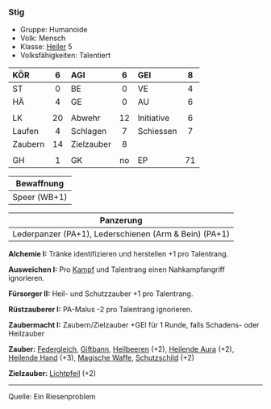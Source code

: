 ### Stig

- Gruppe: Humanoide
- Volk: Mensch
- Klasse: [Heiler](../../grw/charaktere-klasse-heiler.md) 5
- Volksfähigkeiten: Talentiert

| KÖR     |  6  | AGI        |  6  | GEI        |  8  |
| :------ | :-: | :--------- | :-: | :--------- | :-: |
| ST      |  0  | BE         |  0  | VE         |  4  |
| HÄ      |  4  | GE         |  0  | AU         |  6  |
|         |     |            |     |            |     |
| LK      | 20  | Abwehr     | 12  | Initiative |  6  |
| Laufen  |  4  | Schlagen   |  7  | Schiessen  |  7  |
| Zaubern | 14  | Zielzauber |  8  |            |     |
|         |     |            |     |            |     |
| GH      |  1  | GK         | no  | EP         | 71  |

|  Bewaffnung  |
| :----------: |
| Speer (WB+1) |

|                       Panzerung                       |
| :---------------------------------------------------: |
| Lederpanzer (PA+1), Lederschienen (Arm & Bein) (PA+1) |

**Alchemie I:** Tränke identifizieren und herstellen +1 pro Talentrang.

**Ausweichen I:** Pro [Kampf](../../grw/regeln-kampf.md) und Talentrang einen Nahkampfangriff ignorieren.

**Fürsorger II:** Heil- und Schutzzauber +1 pro Talentrang.

**Rüstzauberer I:** PA-Malus -2 pro Talentrang ignorieren.

**Zaubermacht I:** Zaubern/Zielzauber +GEI für 1 Runde, falls Schadens- oder Heilzauber

**Zauber:** [Federgleich](../../grw/zauber/federgleich.md), [Giftbann](../../grw/zauber/giftbann.md), [Heilbeeren](../../grw/zauber/heilbeeren.md) (+2), [Heilende Aura](../../grw/zauber/heilende-aura.md) (+2), [Heilende Hand](../../grw/zauber/heilende-hand.md) (+3), [Magische Waffe](../../grw/zauber/magische-waffe.md), [Schutzschild](../../grw/zauber/schutzschild.md) (+2)

**Zielzauber:** [Lichtpfeil](../../grw/zauber/lichtpfeil.md) (+2)

---

Quelle: Ein Riesenproblem
